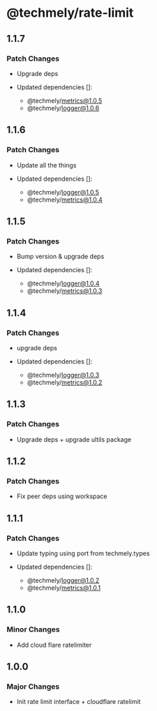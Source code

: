 # @techmely/rate-limit

## 1.1.7

### Patch Changes

- Upgrade deps

- Updated dependencies []:
  - @techmely/metrics@1.0.5
  - @techmely/logger@1.0.6

## 1.1.6

### Patch Changes

- Update all the things

- Updated dependencies []:
  - @techmely/logger@1.0.5
  - @techmely/metrics@1.0.4

## 1.1.5

### Patch Changes

- Bump version & upgrade deps

- Updated dependencies []:
  - @techmely/logger@1.0.4
  - @techmely/metrics@1.0.3

## 1.1.4

### Patch Changes

- upgrade deps

- Updated dependencies []:
  - @techmely/logger@1.0.3
  - @techmely/metrics@1.0.2

## 1.1.3

### Patch Changes

- Upgrade deps + upgrade ultils package

## 1.1.2

### Patch Changes

- Fix peer deps using workspace

## 1.1.1

### Patch Changes

- Update typing using port from techmely.types

- Updated dependencies []:
  - @techmely/logger@1.0.2
  - @techmely/metrics@1.0.1

## 1.1.0

### Minor Changes

- Add cloud flare ratelimiter

## 1.0.0

### Major Changes

- Init rate limit interface + cloudflare ratelimit
